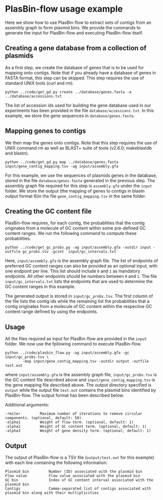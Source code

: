 # PlasBin-flow usage example

Here we show how to use PlasBin-flow to extract sets of contigs from an assembly graph to form plasmid bins. We provide the commands to generate the input for PlasBin-flow and executing PlasBin-flow itself.

##  Creating a gene database from a collection of plasmids

As a first step, we create the database of genes that is to be used for mapping onto contigs. Note that if you already have a database of genes in FASTA format, this step can be skipped. This step requires the use of standard UNIX tools (curl and rm).
```
python ../code/get_gd.py create ../database/genes.fasta -a ../database/accessions.txt
```
The list of accession ids used for building the gene database used in our experiments has been provided in the file `database/accessions.txt`. In this example, we store the gene sequences in `database/genes.fasta`.

## Mapping genes to contigs

We then map the genes onto contigs. Note that this step requires the use of UNIX command rm as well as BLAST+ suite of tools (v2.6.0; makeblastdb and blastn).
```
python ../code/get_gd.py map ../database/genes.fasta input/gene_contig_mapping.tsv -ag input/assembly.gfa
```
For this example, we use the sequences of plasmids genes in the database, stored in the file `database/genes.fasta` generated in the previous step. The assembly graph file required for this step is `assembly.gfa` under the `input` folder. We store the output (the mapping of genes to contigs in blastn output format 6)in the file `gene_contig_mapping.tsv` in the same folder. 

## Creating the GC content file

PlasBin-flow requires, for each contig, the probablities that the contig originates from a molecule of GC content within some pre-defined GC content ranges. We run the following command to compute these probabilities.
```
python ../code/get_gc_probs.py -ag input/assembly.gfa -outdir input -outfile gc_probs.tsv -gcint `input/gc_intervals.txt`
```
Here, `input/assembly.gfa` is the assembly graph file. The list of endpoints of preferred GC content ranges can also be provided as an optional input, with one endpoint per line. This list should include `0` and `1` as mandatory endpoints. All other endpoints should be numbers between `0` and `1`. The file `input/gc_intervals.txt` lists the endpoints that are used to determine the GC content ranges in this example.

The generated output is stored in `input/gc_probs.tsv`. The first column of the file lists the contig ids while the remaining list the probabilities that a contig originates from a molecule of GC content within the respective GC content range defined by using the endpoints.

## Usage

All the files required as input for PlasBin-flow are provided in the `input` folder. We now use the fpllowing command to execute PlasBin-flow.
```
python ../code/plasbin_flow.py -ag input/assembly.gfa -gc input/gc_probs.tsv \
		-map input/gene_contig_mapping.tsv -outdir output -outfile test.out
```
where `input/assembly.gfa` is the assembly graph file, `input/gc_probs.tsv` is the GC content file described above and `input/gene_contig_mapping.tsv` is the gene mapping file described above. The output directory specified is `output` while the output file `test.out` contains the plasmid bins identified by PlasBin-flow. The output format has been described below. 

Additional arguments:
```
-rmiter			Maximum number of iterations to remove circular components. (optional, default: 50)
-alpha1			Weight of flow term. (optional, default: 1)                              
-alpha2			Weight of GC content term. (optional, default: 1)
-alpha3			Weight of gene density term. (optional, default: 1)
```

## Output
The output of PlasBin-flow is a TSV file (`output/test.out` for this example) with each line containing the following information:
```
Plasmid bin			Number (ID) associated with the plasmid bin
Flow value			Flow value associated with the plasmid bin
GC bin				Index of GC content interval associated with the plasmid bin
Contigs				Comma-separated list of contigs associated with plasmid bin along with their multiplicities
```





